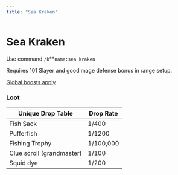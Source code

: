 ```yaml
---
title: "Sea Kraken"
---
```


# Sea Kraken

Use command `/k`\*\*`name:sea kraken`

Requires 101 Slayer and good mage defense bonus in range setup.

[Global boosts apply](../../skills/combat-skills.md#boosts)

### Loot

| **Unique Drop Table**     | **Drop Rate** |
| ------------------------- | ------------- |
| Fish Sack                 | 1/400         |
| Pufferfish                | 1/1200        |
| Fishing Trophy            | 1/100,000     |
| Clue scroll (grandmaster) | 1/100         |
| Squid dye                 | 1/200         |
